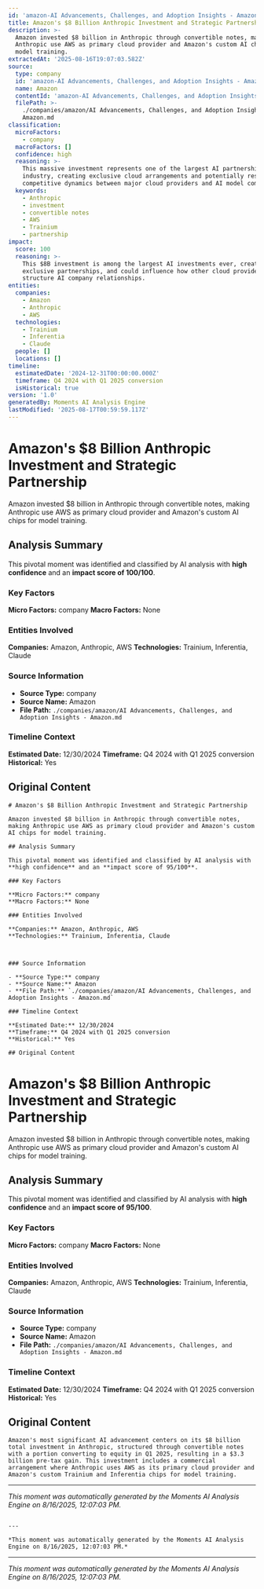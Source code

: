 ```yaml
---
id: 'amazon-AI Advancements, Challenges, and Adoption Insights - Amazon-moment-1'
title: Amazon's $8 Billion Anthropic Investment and Strategic Partnership
description: >-
  Amazon invested $8 billion in Anthropic through convertible notes, making
  Anthropic use AWS as primary cloud provider and Amazon's custom AI chips for
  model training.
extractedAt: '2025-08-16T19:07:03.582Z'
source:
  type: company
  id: 'amazon-AI Advancements, Challenges, and Adoption Insights - Amazon'
  name: Amazon
  contentId: 'amazon-AI Advancements, Challenges, and Adoption Insights - Amazon'
  filePath: >-
    ./companies/amazon/AI Advancements, Challenges, and Adoption Insights -
    Amazon.md
classification:
  microFactors:
    - company
  macroFactors: []
  confidence: high
  reasoning: >-
    This massive investment represents one of the largest AI partnerships in the
    industry, creating exclusive cloud arrangements and potentially reshaping
    competitive dynamics between major cloud providers and AI model companies.
  keywords:
    - Anthropic
    - investment
    - convertible notes
    - AWS
    - Trainium
    - partnership
impact:
  score: 100
  reasoning: >-
    This $8B investment is among the largest AI investments ever, creates
    exclusive partnerships, and could influence how other cloud providers
    structure AI company relationships.
entities:
  companies:
    - Amazon
    - Anthropic
    - AWS
  technologies:
    - Trainium
    - Inferentia
    - Claude
  people: []
  locations: []
timeline:
  estimatedDate: '2024-12-31T00:00:00.000Z'
  timeframe: Q4 2024 with Q1 2025 conversion
  isHistorical: true
version: '1.0'
generatedBy: Moments AI Analysis Engine
lastModified: '2025-08-17T00:59:59.117Z'
---
```

# Amazon's $8 Billion Anthropic Investment and Strategic Partnership

Amazon invested $8 billion in Anthropic through convertible notes, making Anthropic use AWS as primary cloud provider and Amazon's custom AI chips for model training.

## Analysis Summary

This pivotal moment was identified and classified by AI analysis with **high confidence** and an **impact score of 100/100**.

### Key Factors

**Micro Factors:** company
**Macro Factors:** None

### Entities Involved

**Companies:** Amazon, Anthropic, AWS
**Technologies:** Trainium, Inferentia, Claude



### Source Information

- **Source Type:** company
- **Source Name:** Amazon
- **File Path:** `./companies/amazon/AI Advancements, Challenges, and Adoption Insights - Amazon.md`

### Timeline Context

**Estimated Date:** 12/30/2024
**Timeframe:** Q4 2024 with Q1 2025 conversion
**Historical:** Yes

## Original Content

```
# Amazon's $8 Billion Anthropic Investment and Strategic Partnership

Amazon invested $8 billion in Anthropic through convertible notes, making Anthropic use AWS as primary cloud provider and Amazon's custom AI chips for model training.

## Analysis Summary

This pivotal moment was identified and classified by AI analysis with **high confidence** and an **impact score of 95/100**.

### Key Factors

**Micro Factors:** company
**Macro Factors:** None

### Entities Involved

**Companies:** Amazon, Anthropic, AWS
**Technologies:** Trainium, Inferentia, Claude



### Source Information

- **Source Type:** company
- **Source Name:** Amazon
- **File Path:** `./companies/amazon/AI Advancements, Challenges, and Adoption Insights - Amazon.md`

### Timeline Context

**Estimated Date:** 12/30/2024
**Timeframe:** Q4 2024 with Q1 2025 conversion
**Historical:** Yes

## Original Content

```
# Amazon's $8 Billion Anthropic Investment and Strategic Partnership

Amazon invested $8 billion in Anthropic through convertible notes, making Anthropic use AWS as primary cloud provider and Amazon's custom AI chips for model training.

## Analysis Summary

This pivotal moment was identified and classified by AI analysis with **high confidence** and an **impact score of 95/100**.

### Key Factors

**Micro Factors:** company
**Macro Factors:** None

### Entities Involved

**Companies:** Amazon, Anthropic, AWS
**Technologies:** Trainium, Inferentia, Claude



### Source Information

- **Source Type:** company
- **Source Name:** Amazon
- **File Path:** `./companies/amazon/AI Advancements, Challenges, and Adoption Insights - Amazon.md`

### Timeline Context

**Estimated Date:** 12/30/2024
**Timeframe:** Q4 2024 with Q1 2025 conversion
**Historical:** Yes

## Original Content

```
Amazon's most significant AI advancement centers on its $8 billion total investment in Anthropic, structured through convertible notes with a portion converting to equity in Q1 2025, resulting in a $3.3 billion pre-tax gain. This investment includes a commercial arrangement where Anthropic uses AWS as its primary cloud provider and Amazon's custom Trainium and Inferentia chips for model training.
```

---

*This moment was automatically generated by the Moments AI Analysis Engine on 8/16/2025, 12:07:03 PM.*

```

---

*This moment was automatically generated by the Moments AI Analysis Engine on 8/16/2025, 12:07:03 PM.*

```

---

*This moment was automatically generated by the Moments AI Analysis Engine on 8/16/2025, 12:07:03 PM.*
